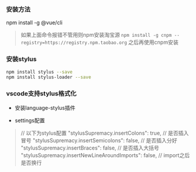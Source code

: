 ### 安装方法

npm install -g @vue/cli
> 如果上面命令报错不管用则npm安装淘宝源
> `npm install -g cnpm --registry=https://registry.npm.taobao.org` 之后再使用cnpm安装

### 安装stylus 

```bash
npm install stylus --save
npm install stylus-loader --save
```

### vscode支持stylus格式化

- 安装language-stylus插件

- settings配置

> // 以下为stylus配置
> "stylusSupremacy.insertColons": true, // 是否插入冒号
> "stylusSupremacy.insertSemicolons": false, // 是否插入分好
> "stylusSupremacy.insertBraces": false, // 是否插入大括号
> "stylusSupremacy.insertNewLineAroundImports": false, // import之后是否换行



